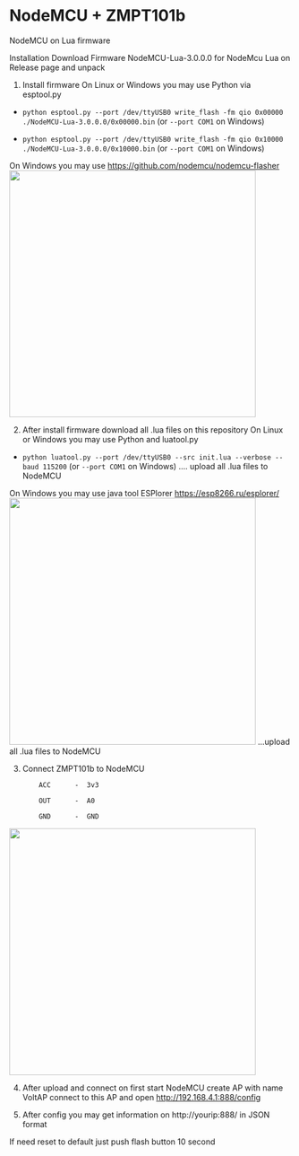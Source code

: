 # NodeMCU + ZMPT101b

NodeMCU on Lua firmware

Installation
Download Firmware NodeMCU-Lua-3.0.0.0 for NodeMcu Lua on Release page and unpack
1. Install firmware
On Linux or Windows you may use Python via esptool.py
- ```python esptool.py --port /dev/ttyUSB0 write_flash -fm qio 0x00000 ./NodeMCU-Lua-3.0.0.0/0x00000.bin``` (or ```--port COM1``` on Windows)

- `python esptool.py --port /dev/ttyUSB0 write_flash -fm qio 0x10000 ./NodeMCU-Lua-3.0.0.0/0x10000.bin` (or ```--port COM1``` on Windows)

On Windows you may use https://github.com/nodemcu/nodemcu-flasher
<img src="https://sun9-57.userapi.com/c205524/v205524303/65db6/l4RdqCIr7_Y.jpg" width="440" alt="">

2. After install firmware download all .lua files on this repository
On Linux or Windows you may use Python and luatool.py
- ```python luatool.py --port /dev/ttyUSB0 --src init.lua --verbose --baud 115200``` (or ```--port COM1``` on Windows)
.... upload all .lua files to NodeMCU

On Windows you may use java tool ESPlorer https://esp8266.ru/esplorer/
<img src="https://sun9-41.userapi.com/c205524/v205524303/65e40/9Au7r4cVBVs.jpg" width="440" alt="">
...upload all .lua files to NodeMCU

3. Connect ZMPT101b to NodeMCU

           ACC      -  3v3
           
           OUT      -  A0
           
           GND      -  GND
           
           
<img src="https://sun9-3.userapi.com/c857736/v857736303/17cddf/Spgf9f1h2sY.jpg" width="440" alt="">

4. After upload and connect on first start NodeMCU create AP with name VoltAP connect to this AP and open http://192.168.4.1:888/config

5. After config you may get information on http://yourip:888/ in JSON format

If need reset to default just push flash button 10 second
